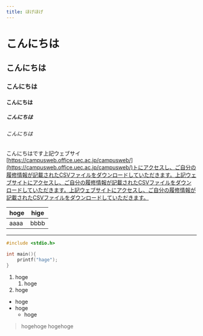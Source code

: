 ```yaml
---
title: ほげほげ
---
```


# こんにちは
## こんにちは
### こんにちは
#### こんにちは
##### こんにちは
###### こんにちは
こんにちはです上記ウェブサイ[https://campusweb.office.uec.ac.jp/campusweb/](https://campusweb.office.uec.ac.jp/campusweb/)トにアクセスし、ご自分の履修情報が記載されたCSVファイルをダウンロードしていただきます。上記ウェブサイトにアクセスし、ご自分の履修情報が記載されたCSVファイルをダウンロードしていただきます。上記ウェブサイトにアクセスし、ご自分の履修情報が記載されたCSVファイルをダウンロードしていただきます。

|hoge|hige|
|:---|:---:|
|aaaa|bbbb|

***

```c
#include <stdio.h>

int main(){
    printf("hage");
}
```

1. hoge
    1. hoge
1. hoge

* hoge
* hoge
    * hoge

>hogehoge
>hogehoge



